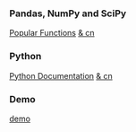 ### Pandas, NumPy and SciPy

[Popular Functions](https://github.com/agalea91/most_popular_functions/blob/master/popular_python_functions.ipynb) [& cn](https://bbs.pinggu.org/thread-4845587-1-1.html)

### Python

[Python Documentation](https://docs.python.org/3/) [& cn](https://docs.python.org/zh-cn/3/)

### Demo

[demo](https://github.com/cristianleoo/models-from-scratch-python)
